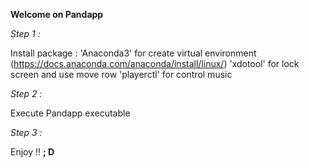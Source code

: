 ****Welcome on Pandapp****

*Step 1 :*

Install package :
'Anaconda3' for create virtual environment (https://docs.anaconda.com/anaconda/install/linux/)
'xdotool' for lock screen and use move row
'playerctl' for control music

*Step 2 :*

Execute Pandapp executable

*Step 3 :*

Enjoy !! **; D**
